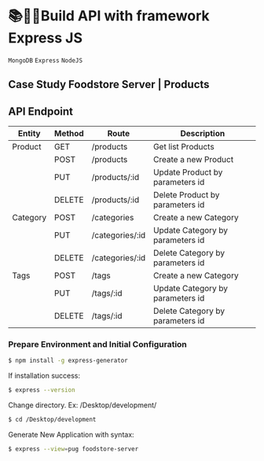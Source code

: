# 📚👨‍💻Build API with framework Express JS
`MongoDB` `Express` `NodeJS`
## Case Study Foodstore Server | Products

## API Endpoint
| Entity | Method | Route | Description |
| ------- |------- | ----- | ----------- |
| Product | GET    | /products | Get list Products | 
|         | POST   | /products | Create a new Product |
|         | PUT    | /products/:id | Update Product by parameters id |
|         | DELETE | /products/:id | Delete Product by parameters id |
| Category | POST   | /categories | Create a new Category |
|         | PUT    | /categories/:id | Update Category by parameters id |
|         | DELETE | /categories/:id | Delete Category by parameters id |
| Tags    | POST   | /tags | Create a new Category |
|         | PUT    | /tags/:id | Update Category by parameters id |
|         | DELETE | /tags/:id | Delete Category by parameters id |



### Prepare Environment and Initial Configuration
```bash
$ npm install -g express-generator
```
If installation success:
```bash
$ express --version
```

Change directory. Ex: /Desktop/development/
```bash
$ cd /Desktop/development 
```

Generate New Application with syntax:
```bash
$ express --view=pug foodstore-server
```
